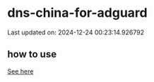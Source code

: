 # dns-china-for-adguard

Last updated on: 2024-12-24 00:23:14.926792

## how to use

[See here](https://github.com/AdguardTeam/AdGuardHome/wiki/Configuration#upstreams-from-file)